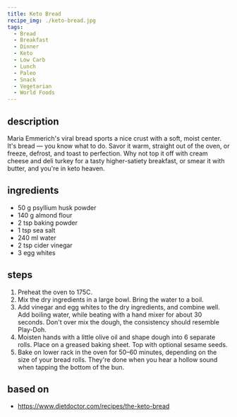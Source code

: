 ```yaml
---
title: Keto Bread
recipe_img: ./keto-bread.jpg
tags:
  - Bread
  - Breakfast
  - Dinner
  - Keto
  - Low Carb
  - Lunch
  - Paleo
  - Snack
  - Vegetarian
  - World Foods
---
```


## description

Maria Emmerich's viral bread sports a nice crust with a soft, moist center. It's bread — you know what to do. Savor it warm, straight out of the oven, or freeze, defrost, and toast to perfection. Why not top it off with cream cheese and deli turkey for a tasty higher-satiety breakfast, or smear it with butter, and you're in keto heaven.

## ingredients

- 50 g psyllium husk powder
- 140 g almond flour
- 2 tsp baking powder
- 1 tsp sea salt
- 240 ml water
- 2 tsp cider vinegar
- 3 egg whites

## steps

1. Preheat the oven to 175C.
2. Mix the dry ingredients in a large bowl. Bring the water to a boil.
3. Add vinegar and egg whites to the dry ingredients, and combine well. Add boiling water, while beating with a hand mixer for about 30 seconds. Don't over mix the dough, the consistency should resemble Play-Doh.
4. Moisten hands with a little olive oil and shape dough into 6 separate rolls. Place on a greased baking sheet. Top with optional sesame seeds.
5. Bake on lower rack in the oven for 50–60 minutes, depending on the size of your bread rolls. They're done when you hear a hollow sound when tapping the bottom of the bun.

## based on

- https://www.dietdoctor.com/recipes/the-keto-bread
